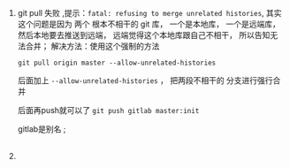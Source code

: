 1. git pull 失败 ,提示：`fatal: refusing to merge unrelated histories`, 其实这个问题是因为 两个 根本不相干的 git 库， 一个是本地库， 一个是远端库， 然后本地要去推送到远端， 远端觉得这个本地库跟自己不相干， 所以告知无法合并；
   解决方法：使用这个强制的方法

   `git pull origin master --allow-unrelated-histories`

   后面加上 `--allow-unrelated-histories` ， 把两段不相干的 分支进行强行合并

   后面再push就可以了 `git push gitlab master:init`

   gitlab是别名 ;<br><br>

2. 

